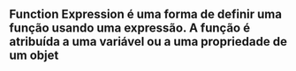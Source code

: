 ## Function Expression é uma forma de definir uma função usando uma expressão. A função é atribuída a uma variável ou a uma propriedade de um objet
